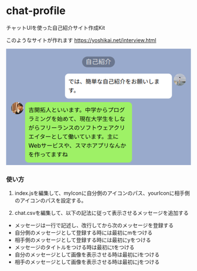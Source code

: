 # chat-profile
チャットUIを使った自己紹介サイト作成Kit

このようなサイトが作れます
https://yoshikai.net/interview.html

![Takuto Yoshikai's Profile](https://github.com/TakutoYoshikai/chat-profile/blob/master/cover.png)


### 使い方
1. index.jsを編集して、myIconに自分側のアイコンのパス、yourIconに相手側のアイコンのパスを設定する。

2. chat.csvを編集して、以下の記法に従って表示させるメッセージを追加する
* メッセージは一行で記述し、改行してから次のメッセージを登録する
* 自分側のメッセージとして登録する時には最初にmをつける
* 相手側のメッセージとして登録する時には最初にyをつける
* メッセージのタイトルをつける時は最初にtをつける
* 自分のメッセージとして画像を表示させる時は最初にiをつける
* 相手のメッセージとして画像を表示させる時は最初にjをつける
